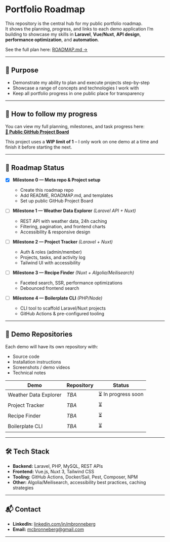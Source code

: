 # Portfolio Roadmap

This repository is the central hub for my public portfolio roadmap.  
It shows the planning, progress, and links to each demo application I’m building to showcase my skills in **Laravel**, **Vue/Nuxt**, **API design**, **performance optimization**, and **automation**.

See the full plan here: [ROADMAP.md →](./ROADMAP.md)

---

## 🎯 Purpose
- Demonstrate my ability to plan and execute projects step-by-step
- Showcase a range of concepts and technologies I work with
- Keep all portfolio progress in one public place for transparency

---

## 📅 How to follow my progress
You can view my full planning, milestones, and task progress here:  
**[📂 Public GitHub Project Board](https://github.com/users/meddiecap/projects/1)**

This project uses a **WIP limit of 1** – I only work on one demo at a time and finish it before starting the next.

---

## 🚀 Roadmap Status

- [x] **Milestone 0 — Meta repo & Project setup**
  - Create this roadmap repo
  - Add README, ROADMAP.md, and templates
  - Set up public GitHub Project Board

- [ ] **Milestone 1 — Weather Data Explorer** *(Laravel API + Nuxt)*
  - REST API with weather data, 24h caching
  - Filtering, pagination, and frontend charts
  - Accessibility & responsive design

- [ ] **Milestone 2 — Project Tracker** *(Laravel + Nuxt)*
  - Auth & roles (admin/member)
  - Projects, tasks, and activity log
  - Tailwind UI with accessibility

- [ ] **Milestone 3 — Recipe Finder** *(Nuxt + Algolia/Meilisearch)*
  - Faceted search, SSR, performance optimizations
  - Debounced frontend search

- [ ] **Milestone 4 — Boilerplate CLI** *(PHP/Node)*
  - CLI tool to scaffold Laravel/Nuxt projects
  - GitHub Actions & pre-configured tooling

---

## 📂 Demo Repositories
Each demo will have its own repository with:
- Source code
- Installation instructions
- Screenshots / demo videos
- Technical notes

| Demo | Repository | Status |
|------|------------|--------|
| Weather Data Explorer | _TBA_ | ⏳ In progress soon |
| Project Tracker | _TBA_ | ⏳ |
| Recipe Finder | _TBA_ | ⏳ |
| Boilerplate CLI | _TBA_ | ⏳ |

---

## 🛠 Tech Stack
- **Backend:** Laravel, PHP, MySQL, REST APIs
- **Frontend:** Vue.js, Nuxt 3, Tailwind CSS
- **Tooling:** GitHub Actions, Docker/Sail, Pest, Composer, NPM
- **Other:** Algolia/Meilisearch, accessibility best practices, caching strategies

---

## 📬 Contact
- **LinkedIn:** [linkedin.com/in/mbronneberg](https://linkedin.com/in/mbronneberg)
- **Email:** mcbronneberg@gmail.com

---
